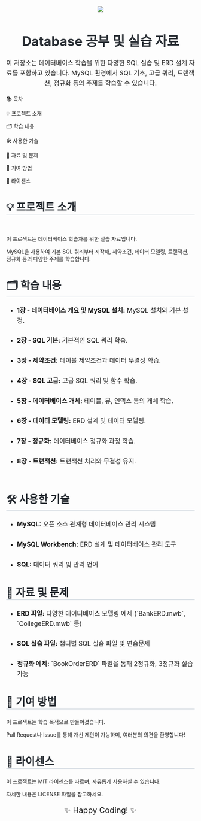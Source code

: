 <div align="center"> <img src="https://capsule-render.vercel.app/api?type=waving&color=auto&height=240&text=🚀%20Database%20Study&animation=fadeIn&fontColor=ffffff&fontSize=60" /> </div> <h1 style="font-size: 2.5em; color: #282d33; text-align: center;">Database 공부 및 실습 자료</h1> <p style="font-size: 1.2em; line-height: 1.6; text-align: center;"> 이 저장소는 데이터베이스 학습을 위한 다양한 SQL 실습 및 ERD 설계 자료를 포함하고 있습니다. MySQL 환경에서 SQL 기초, 고급 쿼리, 트랜잭션, 정규화 등의 주제를 학습할 수 있습니다. </p>


📚 목차


💡 프로젝트 소개

🗂️ 학습 내용

🛠️ 사용한 기술


📄 자료 및 문제

🤝 기여 방법

📄 라이센스

<h2 style="font-size: 2em; border-bottom: 2px solid #d8dee4; color: #282d33;">💡 프로젝트 소개</h2> <br>

이 프로젝트는 데이터베이스 학습자를 위한 실습 자료입니다. <br>

MySQL을 사용하여 기본 SQL 쿼리부터 시작해, 제약조건, 데이터 모델링, 트랜잭션, 정규화 등의 다양한 주제를 학습합니다.

<h2 style="font-size: 2em; border-bottom: 2px solid #d8dee4; color: #282d33;">🗂️ 학습 내용</h2> 

<ul style="font-size: 1.2em; line-height: 1.6;">
  
  <li><b>1장 - 데이터베이스 개요 및 MySQL 설치:</b> MySQL 설치와 기본 설정.</li> <br> 
  <li><b>2장 - SQL 기본:</b> 기본적인 SQL 쿼리 학습.</li> <br>
  <li><b>3장 - 제약조건:</b> 테이블 제약조건과 데이터 무결성 학습.</li><br>
  <li><b>4장 - SQL 고급:</b> 고급 SQL 쿼리 및 함수 학습.</li> <br>
  <li><b>5장 - 데이터베이스 개체:</b> 테이블, 뷰, 인덱스 등의 개체 학습.</li><br>
  <li><b>6장 - 데이터 모델링:</b> ERD 설계 및 데이터 모델링.</li><br>
  <li><b>7장 - 정규화:</b> 데이터베이스 정규화 과정 학습.</li><br>
  <li><b>8장 - 트랜잭션:</b> 트랜잭션 처리와 무결성 유지.</li> <br>
  </ul>
<h2 style="font-size: 2em; border-bottom: 2px solid #d8dee4; color: #282d33;">🛠️ 사용한 기술</h2> 
<ul style="font-size: 1.2em; line-height: 1.6;"> 
  <li><b>MySQL:</b> 오픈 소스 관계형 데이터베이스 관리 시스템</li><br>
  <li><b>MySQL Workbench:</b> ERD 설계 및 데이터베이스 관리 도구</li> <br>
  <li><b>SQL:</b> 데이터 쿼리 및 관리 언어</li>
</ul>

<h2 style="font-size: 2em; border-bottom: 2px solid #d8dee4; color: #282d33;">📄 자료 및 문제</h2>

<ul style="font-size: 1.2em; line-height: 1.6;"> 
  <li><b>ERD 파일:</b> 다양한 데이터베이스 모델링 예제 (`BankERD.mwb`, `CollegeERD.mwb` 등)</li><br>
  
  <li><b>SQL 실습 파일:</b> 챕터별 SQL 실습 파일 및 연습문제</li><br>
  
  <li><b>정규화 예제:</b> `BookOrderERD` 파일을 통해 2정규화, 3정규화 실습 가능</li> 
  
</ul>

<h2 style="font-size: 2em; border-bottom: 2px solid #d8dee4; color: #282d33;">🤝 기여 방법</h2>


이 프로젝트는 학습 목적으로 만들어졌습니다. 

Pull Request나 Issue를 통해 개선 제안이 가능하며, 여러분의 의견을 환영합니다!


<h2 style="font-size: 2em; border-bottom: 2px solid #d8dee4; color: #282d33;">📄 라이센스</h2>

이 프로젝트는 MIT 라이센스를 따르며, 자유롭게 사용하실 수 있습니다. 

자세한 내용은 LICENSE 파일을 참고하세요.


<p style="font-size: 1.5em; text-align: center;">✨ Happy Coding! ✨</p>
